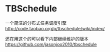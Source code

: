 TBSchedule
==========

一个简洁的分布式任务调度引擎 http://code.taobao.org/p/tbschedule/wiki/index/

还在用这个的可以看下内部继续维护的版本
https://github.com/jasonjoo2010/tbschedule